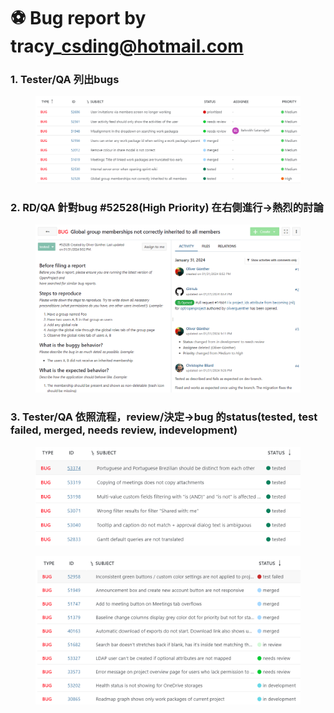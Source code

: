 # ⚽ Bug report by tracy\_csding@hotmail.com

### 1. **Tester/QA 列出bugs**

<figure><img src="../../.gitbook/assets/image (27).png" alt=""><figcaption></figcaption></figure>

### 2. **RD/QA 針對bug #52528(High Priority) 在右側進行->熱烈的討論**

<figure><img src="../../.gitbook/assets/image (29).png" alt=""><figcaption></figcaption></figure>

### 3. **Tester/QA  依照流程，review/決定->bug 的status(tested, test failed, merged, needs review, indevelopment)**

<figure><img src="../../.gitbook/assets/image (2) (1) (1) (1) (1) (1).png" alt=""><figcaption></figcaption></figure>

<figure><img src="../../.gitbook/assets/image (1) (1) (1) (1) (1) (1) (1) (1) (1) (1) (1).png" alt=""><figcaption></figcaption></figure>
